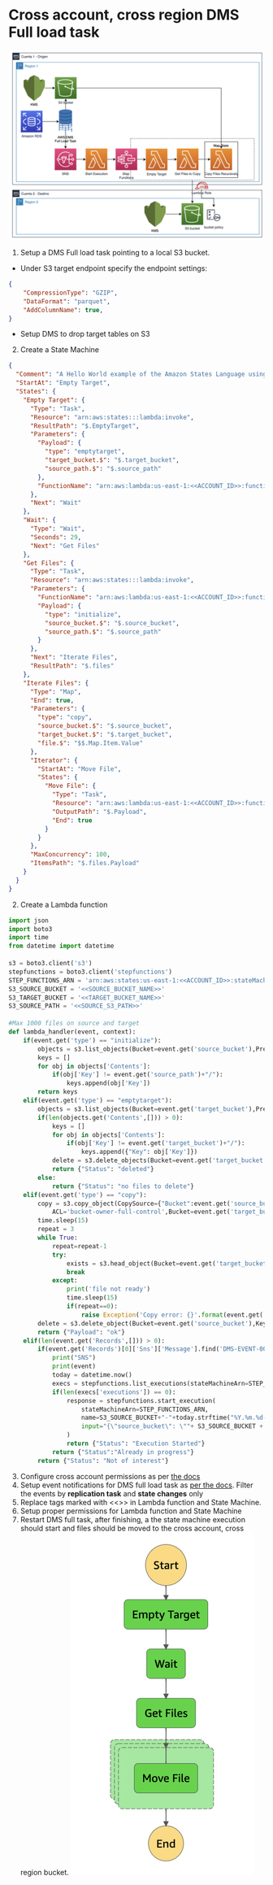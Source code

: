 # Cross account, cross region DMS Full load task
![arch](img/arch.png)
1. Setup a DMS Full load task pointing to a local S3 bucket. 
* Under S3 target endpoint specify the endpoint settings:
````json
{
    "CompressionType": "GZIP",
    "DataFormat": "parquet",
    "AddColumnName": true,
}
````
* Setup DMS to drop target tables on S3
2. Create a State Machine
````json
{
  "Comment": "A Hello World example of the Amazon States Language using a Pass state",
  "StartAt": "Empty Target",
  "States": {
    "Empty Target": {
      "Type": "Task",
      "Resource": "arn:aws:states:::lambda:invoke",
      "ResultPath": "$.EmptyTarget",
      "Parameters": {
        "Payload": {
          "type": "emptytarget",
          "target_bucket.$": "$.target_bucket",
          "source_path.$": "$.source_path"
        },
        "FunctionName": "arn:aws:lambda:us-east-1:<<ACCOUNT_ID>>:function:<<FUNCTION_NAME>>:$LATEST"
      },
      "Next": "Wait"
    },
    "Wait": {
      "Type": "Wait",
      "Seconds": 29,
      "Next": "Get Files"
    },
    "Get Files": {
      "Type": "Task",
      "Resource": "arn:aws:states:::lambda:invoke",
      "Parameters": {
        "FunctionName": "arn:aws:lambda:us-east-1:<<ACCOUNT_ID>>:function:<<FUNCTION_NAME>>:$LATEST",
        "Payload": {
          "type": "initialize",
          "source_bucket.$": "$.source_bucket",
          "source_path.$": "$.source_path"
        }
      },
      "Next": "Iterate Files",
      "ResultPath": "$.files"
    },
    "Iterate Files": {
      "Type": "Map",
      "End": true,
      "Parameters": {
        "type": "copy",
        "source_bucket.$": "$.source_bucket",
        "target_bucket.$": "$.target_bucket",
        "file.$": "$$.Map.Item.Value"
      },
      "Iterator": {
        "StartAt": "Move File",
        "States": {
          "Move File": {
            "Type": "Task",
            "Resource": "arn:aws:lambda:us-east-1:<<ACCOUNT_ID>>:function:<<FUNCTION_NAME>>",
            "OutputPath": "$.Payload",
            "End": true
          }
        }
      },
      "MaxConcurrency": 100,
      "ItemsPath": "$.files.Payload"
    }
  }
}
````
2. Create a Lambda function
````python
import json
import boto3
import time
from datetime import datetime

s3 = boto3.client('s3')
stepfunctions = boto3.client('stepfunctions')
STEP_FUNCTIONS_ARN = 'arn:aws:states:us-east-1:<<ACCOUNT_ID>>:stateMachine:<<STATE_MACHINE_NAME>>'
S3_SOURCE_BUCKET = '<<SOURCE_BUCKET_NAME>>'
S3_TARGET_BUCKET = '<<TARGET_BUCKET_NAME>>'
S3_SOURCE_PATH = '<<SOURCE_S3_PATH>>'

#Max 1000 files on source and target
def lambda_handler(event, context):
    if(event.get('type') == "initialize"):
        objects = s3.list_objects(Bucket=event.get('source_bucket'),Prefix=event.get('source_path'))
        keys = []
        for obj in objects['Contents']:
            if(obj['Key'] != event.get('source_path')+"/"):
                keys.append(obj['Key'])
        return keys
    elif(event.get('type') == "emptytarget"):
        objects = s3.list_objects(Bucket=event.get('target_bucket'),Prefix=event.get('source_path'))
        if(len(objects.get('Contents',[])) > 0):
            keys = []
            for obj in objects['Contents']:
                if(obj['Key'] != event.get('target_bucket')+"/"):
                    keys.append({"Key": obj['Key']})
            delete = s3.delete_objects(Bucket=event.get('target_bucket'),Delete={'Objects': keys},)
            return {"Status": "deleted"}
        else:
            return {"Status": "no files to delete"}
    elif(event.get('type') == "copy"):
        copy = s3.copy_object(CopySource={"Bucket":event.get('source_bucket'), "Key":event.get('file')},
            ACL='bucket-owner-full-control',Bucket=event.get('target_bucket'),Key=event.get('file'))
        time.sleep(15)
        repeat = 3
        while True:
            repeat=repeat-1
            try:
                exists = s3.head_object(Bucket=event.get('target_bucket'),Key=event.get('file'))
                break
            except:
                print('file not ready')
                time.sleep(15)
                if(repeat==0):
                    raise Exception('Copy error: {}'.format(event.get('file')))
        delete = s3.delete_object(Bucket=event.get('source_bucket'),Key=event.get('file'))
        return {"Payload": "ok"}
    elif(len(event.get('Records',[])) > 0):
        if(event.get('Records')[0]['Sns']['Message'].find('DMS-EVENT-0079') != -1):
            print("SNS")
            print(event)
            today = datetime.now()
            execs = stepfunctions.list_executions(stateMachineArn=STEP_FUNCTIONS_ARN,statusFilter='RUNNING')
            if(len(execs['executions']) == 0):
                response = stepfunctions.start_execution(
                    stateMachineArn=STEP_FUNCTIONS_ARN,
                    name=S3_SOURCE_BUCKET+"-"+today.strftime("%Y.%m.%d-%H.%M.%S"),
                    input="{\"source_bucket\": \""+ S3_SOURCE_BUCKET + "\",\"target_bucket\": \""+ S3_TARGET_BUCKET + "\",\"source_path\": \""+ S3_SOURCE_PATH + "\"}"
                )
                return {"Status": "Execution Started"}
            return {"Status":"Already in progress"}
        return {"Status": "Not of interest"}
````
3. Configure cross account permissions as per [the docs](https://aws.amazon.com/es/premiumsupport/knowledge-center/lambda-execution-role-s3-bucket/)
4. Setup event notifications for DMS full load task as [per the docs](https://docs.aws.amazon.com/dms/latest/userguide/CHAP_Events.html). Filter the events by **replication task** and **state changes** only
5. Replace tags marked with <<>> in Lambda function and State Machine. 
6. Setup proper permissions for Lambda function and State Machine
7. Restart DMS full task, after finishing, a the state machine execution should start and files should be moved to the cross account, cross region bucket.
![step](img/step.png)